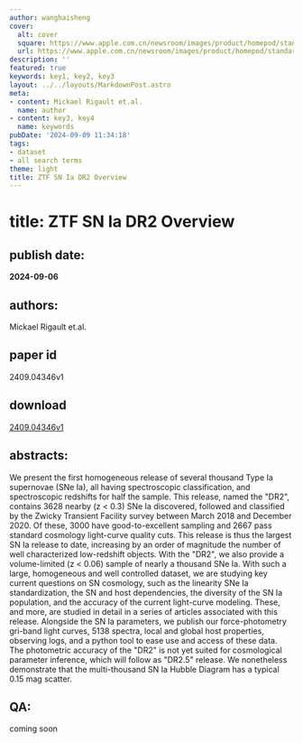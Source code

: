 ```yaml
---
author: wanghaisheng
cover:
  alt: cover
  square: https://www.apple.com.cn/newsroom/images/product/homepod/standard/Apple-HomePod-hero-230118_big.jpg.large_2x.jpg
  url: https://www.apple.com.cn/newsroom/images/product/homepod/standard/Apple-HomePod-hero-230118_big.jpg.large_2x.jpg
description: ''
featured: true
keywords: key1, key2, key3
layout: ../../layouts/MarkdownPost.astro
meta:
- content: Mickael Rigault et.al.
  name: author
- content: key3, key4
  name: keywords
pubDate: '2024-09-09 11:34:18'
tags:
- dataset
- all search terms
theme: light
title: ZTF SN Ia DR2 Overview
---
```


# title: ZTF SN Ia DR2 Overview 
## publish date: 
**2024-09-06** 
## authors: 
  Mickael Rigault et.al. 
## paper id
2409.04346v1
## download
[2409.04346v1](http://arxiv.org/abs/2409.04346v1)
## abstracts:
We present the first homogeneous release of several thousand Type Ia supernovae (SNe Ia), all having spectroscopic classification, and spectroscopic redshifts for half the sample. This release, named the "DR2", contains 3628 nearby (z < 0.3) SNe Ia discovered, followed and classified by the Zwicky Transient Facility survey between March 2018 and December 2020. Of these, 3000 have good-to-excellent sampling and 2667 pass standard cosmology light-curve quality cuts. This release is thus the largest SN Ia release to date, increasing by an order of magnitude the number of well characterized low-redshift objects. With the "DR2", we also provide a volume-limited (z < 0.06) sample of nearly a thousand SNe Ia. With such a large, homogeneous and well controlled dataset, we are studying key current questions on SN cosmology, such as the linearity SNe Ia standardization, the SN and host dependencies, the diversity of the SN Ia population, and the accuracy of the current light-curve modeling. These, and more, are studied in detail in a series of articles associated with this release. Alongside the SN Ia parameters, we publish our force-photometry gri-band light curves, 5138 spectra, local and global host properties, observing logs, and a python tool to ease use and access of these data. The photometric accuracy of the "DR2" is not yet suited for cosmological parameter inference, which will follow as "DR2.5" release. We nonetheless demonstrate that the multi-thousand SN Ia Hubble Diagram has a typical 0.15 mag scatter.
## QA:
coming soon

